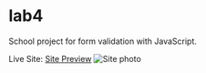 # lab4

School project for form validation with JavaScript.

Live Site: [Site Preview](https://avajscript.github.io/lab4/registration.html)
![Site photo](https://github.com/avajscript/lab4/assets/84364656/469e4e82-5fdb-4d05-9354-969ad8c62936)
